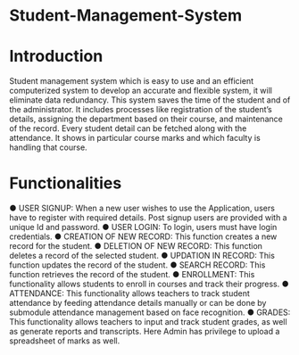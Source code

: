 # Student-Management-System
# Introduction
Student management system which is easy to use and an efficient computerized system to 
develop an accurate and flexible system, it will eliminate data redundancy. This system saves 
the time of the student and of the administrator. It includes processes like registration of the 
student’s details, assigning the department based on their course, and maintenance of the 
record. Every student detail can be fetched along with the attendance. It shows in particular 
course marks and which faculty is handling that course.

# Functionalities
● USER SIGNUP: When a new user wishes to use the Application, users have to register 
with required details. Post signup users are provided with a unique Id and password.
● USER LOGIN: To login, users must have login credentials.
● CREATION OF NEW RECORD: This function creates a new record for the student.
● DELETION OF NEW RECORD: This function deletes a record of the selected student.
● UPDATION IN RECORD: This function updates the record of the student.
● SEARCH RECORD: This function retrieves the record of the student.
● ENROLLMENT: This functionality allows students to enroll in courses and track their 
progress.
● ATTENDANCE: This functionality allows teachers to track student attendance by feeding attendance details manually or can be done by submodule attendance management based on face recognition.
● GRADES: This functionality allows teachers to input and track student grades, as well as 
generate reports and transcripts. Here Admin has privilege to upload a spreadsheet of marks as well.
